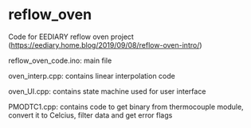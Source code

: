 # reflow_oven
Code for EEDIARY reflow oven project (https://eediary.home.blog/2019/09/08/reflow-oven-intro/)

reflow_oven_code.ino: main file

oven_interp.cpp: contains linear interpolation code

oven_UI.cpp: contains state machine used for user interface

PMODTC1.cpp: contains code to get binary from thermocouple module, convert it to Celcius, filter data and get error flags
